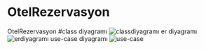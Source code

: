 # OtelRezervasyon
 OtelRezervasyon
#class diyagramı
![classdiyagramı](https://github.com/user-attachments/assets/32241dba-0fd5-4ba3-bc96-0f4c3289b857)
er diyagramı
![erdiyagramı](https://github.com/user-attachments/assets/2b96313f-067d-4070-aa4b-81d1e1b5fd3f)
use-case diyagramı
![use-case](https://github.com/user-attachments/assets/06ef3a67-6f1c-4855-9910-9c2856ee988f)
